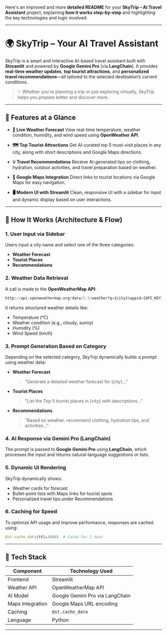 Here's an improved and more **detailed README** for your **SkyTrip – AI Travel Assistant** project, explaining **how it works step-by-step** and highlighting the key technologies and logic involved:

---

# 🌍 SkyTrip – Your AI Travel Assistant

SkyTrip is a smart and interactive AI-based travel assistant built with **Streamlit** and powered by **Google Gemini Pro** (via **LangChain**). It provides **real-time weather updates**, **top tourist attractions**, and **personalized travel recommendations**—all tailored to the selected destination’s current conditions.

> ✨ Whether you're planning a trip or just exploring virtually, SkyTrip helps you prepare better and discover more.

---

## 🚀 Features at a Glance

* **🔎 Live Weather Forecast**
  View real-time temperature, weather condition, humidity, and wind speed using **OpenWeather API**.

* **🗺️ Top Tourist Attractions**
  Get AI-curated top 5 must-visit places in any city, along with short descriptions and Google Maps directions.

* **💡 Travel Recommendations**
  Receive AI-generated tips on clothing, hydration, outdoor activities, and travel preparation based on weather.

* **📍 Google Maps Integration**
  Direct links to tourist locations via Google Maps for easy navigation.

* **🖥️ Modern UI with Streamlit**
  Clean, responsive UI with a sidebar for input and dynamic display based on user interactions.

---

## 🧠 How It Works (Architecture & Flow)

### 1. **User Input via Sidebar**

Users input a city name and select one of the three categories:

* **Weather Forecast**
* **Tourist Places**
* **Recommendations**

### 2. **Weather Data Retrieval**

A call is made to the **OpenWeatherMap API**:

```python
http://api.openweathermap.org/data/2.5/weather?q={city}&appid={API_KEY}&units=metric
```

It returns structured weather details like:

* Temperature (°C)
* Weather condition (e.g., cloudy, sunny)
* Humidity (%)
* Wind Speed (km/h)

### 3. **Prompt Generation Based on Category**

Depending on the selected category, SkyTrip dynamically builds a prompt using weather data:

* **Weather Forecast**

  > "Generate a detailed weather forecast for {city}..."

* **Tourist Places**

  > "List the Top 5 tourist places in {city} with descriptions..."

* **Recommendations**

  > "Based on weather, recommend clothing, hydration tips, and activities..."

### 4. **AI Response via Gemini Pro (LangChain)**

The prompt is passed to **Google Gemini Pro** using **LangChain**, which processes the input and returns natural-language suggestions or lists.

### 5. **Dynamic UI Rendering**

SkyTrip dynamically shows:

* Weather cards for forecast
* Bullet-point lists with Maps links for tourist spots
* Personalized travel tips under Recommendations

### 6. **Caching for Speed**

To optimize API usage and improve performance, responses are cached using:

```python
@st.cache_data(ttl=3600)  # Cache for 1 hour
```

---

## 🧩 Tech Stack

| Component        | Technology Used                 |
| ---------------- | ------------------------------- |
| Frontend         | Streamlit                       |
| Weather API      | OpenWeatherMap API              |
| AI Model         | Google Gemini Pro via LangChain |
| Maps Integration | Google Maps URL encoding        |
| Caching          | `@st.cache_data`                |
| Language         | Python                          |

---




